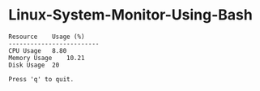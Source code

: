 # Linux-System-Monitor-Using-Bash
```
Resource	Usage (%)
-------------------------
CPU Usage	8.80
Memory Usage	10.21
Disk Usage	20

Press 'q' to quit.
```
